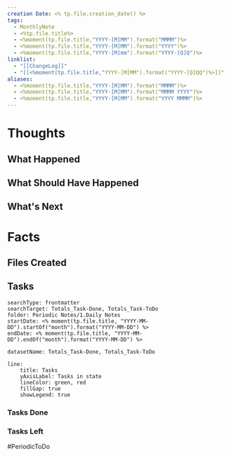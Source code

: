 ```yaml
---
creation Date: <% tp.file.creation_date() %>
tags:
  - MonthlyNote
  - <%tp.file.title%>
  - <%moment(tp.file.title,"YYYY-[M]MM").format("MMMM")%>
  - <%moment(tp.file.title,"YYYY-[M]MM").format("YYYY")%>
  - <%moment(tp.file.title,"YYYY-[M]mm").format("YYYY-[Q]Q")%>
linklist:
  - "[[ChangeLog]]"
  - "[[<%moment(tp.file.title,"YYYY-[M]MM").format("YYYY-[Q]QQ")%>]]"
aliases:
  - <%moment(tp.file.title,"YYYY-[M]MM").format("MMMM")%>
  - <%moment(tp.file.title,"YYYY-[M]MM").format("MMMM YYYY")%>
  - <%moment(tp.file.title,"YYYY-[M]MM").format("YYYY MMMM")%>
---
```


# Thoughts

## What Happened
## What Should Have Happened
## What's Next

# Facts

## Files Created
## Tasks
```tracker
searchType: frontmatter
searchTarget: Totals_Task-Done, Totals_Task-ToDo
folder: Periodic Notes/1.Daily Notes
startDate: <% moment(tp.file.title, "YYYY-MM-DD").startOf("month").format("YYYY-MM-DD") %>
endDate: <% moment(tp.file.title, "YYYY-MM-DD").endOf("month").format("YYYY-MM-DD") %>

datasetName: Totals_Task-Done, Totals_Task-ToDo

line:
	title: Tasks
	yAxisLabel: Tasks in state
	lineColor: green, red
	fillGap: true
	showLegend: true
```

### Tasks Done

### Tasks Left
#PeriodicToDo

